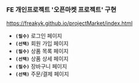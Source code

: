 ### FE 개인프로젝트 '오픈마켓 프로젝트' 구현
https://freakyk.github.io/projectMarket/index.html

- **`(필수)`** 로그인 페이지
- **`(선택)`** 회원 가입 페이지
- **`(필수)`** 상품 목록 페이지
- **`(선택)`** 상품 상세 페이지
- **`(필수)`** 장바구니 페이지
- **`(선택)`** 주문/결제 페이지
